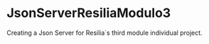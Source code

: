 # JsonServerResiliaModulo3
 Creating a Json Server for Resilia`s third module individual project. 
 
 
